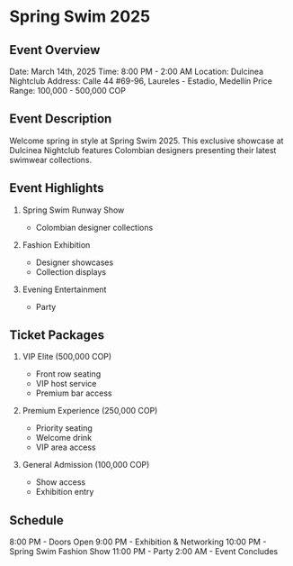 # Spring Swim 2025

## Event Overview
Date: March 14th, 2025
Time: 8:00 PM - 2:00 AM
Location: Dulcinea Nightclub
Address: Calle 44 #69-96, Laureles - Estadio, Medellín
Price Range: 100,000 - 500,000 COP

## Event Description
Welcome spring in style at Spring Swim 2025. This exclusive showcase at Dulcinea Nightclub features Colombian designers presenting their latest swimwear collections.

## Event Highlights
1. Spring Swim Runway Show
   - Colombian designer collections
   

2. Fashion Exhibition
   - Designer showcases
   - Collection displays

3. Evening Entertainment
   
   - Party

## Ticket Packages
1. VIP Elite (500,000 COP)
   - Front row seating
   - VIP host service
   - Premium bar access

2. Premium Experience (250,000 COP)
   - Priority seating
   - Welcome drink
   - VIP area access

3. General Admission (100,000 COP)
   - Show access
   - Exhibition entry


## Schedule
8:00 PM - Doors Open
9:00 PM - Exhibition & Networking
10:00 PM - Spring Swim Fashion Show
11:00 PM - Party 
2:00 AM - Event Concludes
